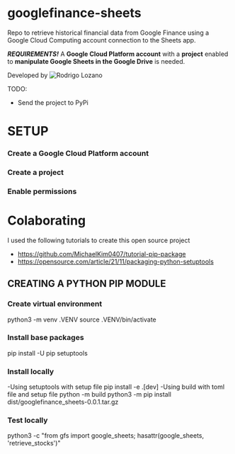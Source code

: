 # googlefinance-sheets
Repo to retrieve historical financial data from Google Finance using a Google Cloud Computing account connection to the Sheets app.

***REQUIREMENTS!*** A **Google Cloud Platform account** with a **project** enabled to **manipulate Google Sheets in the Google Drive** is needed.

Developed by ![Rodrigo Lozano](https://rolozanod.github.io/)

TODO:
- Send the project to PyPi

# SETUP
### Create a Google Cloud Platform account

### Create a project

### Enable permissions

# Colaborating
I used the following tutorials to create this open source project
- https://github.com/MichaelKim0407/tutorial-pip-package
- https://opensource.com/article/21/11/packaging-python-setuptools

## CREATING A PYTHON PIP MODULE
### Create virtual environment
python3 -m venv .VENV
source .VENV/bin/activate

### Install base packages
pip install -U pip setuptools

### Install locally
-Using setuptools with setup file
pip install -e .[dev]
-Using build with toml file and setup file
python -m build
python3 -m pip install dist/googlefinance_sheets-0.0.1.tar.gz

### Test locally
python3 -c "from gfs import google_sheets; hasattr(google_sheets, 'retrieve_stocks')"